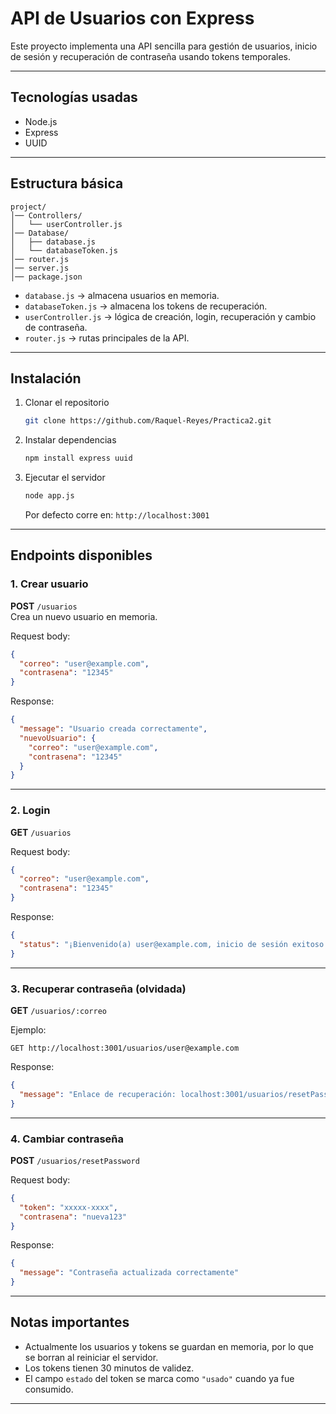 # API de Usuarios con Express

Este proyecto implementa una API sencilla para gestión de usuarios, inicio de sesión y recuperación de contraseña usando tokens temporales.

---

## Tecnologías usadas
- Node.js
- Express
- UUID

---

## Estructura básica
```
project/
│── Controllers/
│   └── userController.js
│── Database/
│   ├── database.js
│   └── databaseToken.js
│── router.js
│── server.js
│── package.json
```

- `database.js` → almacena usuarios en memoria.  
- `databaseToken.js` → almacena los tokens de recuperación.  
- `userController.js` → lógica de creación, login, recuperación y cambio de contraseña.  
- `router.js` → rutas principales de la API.  

---

## Instalación
1. Clonar el repositorio
   ```bash
   git clone https://github.com/Raquel-Reyes/Practica2.git
   ```

2. Instalar dependencias
   ```bash
   npm install express uuid
   ```

3. Ejecutar el servidor
   ```bash
   node app.js
   ```
   Por defecto corre en: `http://localhost:3001`

---

## Endpoints disponibles

### 1. Crear usuario
**POST** `/usuarios`  
Crea un nuevo usuario en memoria.

Request body:
```json
{
  "correo": "user@example.com",
  "contrasena": "12345"
}
```

Response:
```json
{
  "message": "Usuario creada correctamente",
  "nuevoUsuario": {
    "correo": "user@example.com",
    "contrasena": "12345"
  }
}
```

---

### 2. Login
**GET** `/usuarios`  

Request body:
```json
{
  "correo": "user@example.com",
  "contrasena": "12345"
}
```

Response:
```json
{
  "status": "¡Bienvenido(a) user@example.com, inicio de sesión exitoso!"
}
```

---

### 3. Recuperar contraseña (olvidada)
**GET** `/usuarios/:correo`

Ejemplo:
```
GET http://localhost:3001/usuarios/user@example.com
```

Response:
```json
{
  "message": "Enlace de recuperación: localhost:3001/usuarios/resetPassword?token=xxxxx-xxxx"
}
```

---

### 4. Cambiar contraseña
**POST** `/usuarios/resetPassword`  

Request body:
```json
{
  "token": "xxxxx-xxxx",
  "contrasena": "nueva123"
}
```

Response:
```json
{
  "message": "Contraseña actualizada correctamente"
}
```

---

## Notas importantes
- Actualmente los usuarios y tokens se guardan en memoria, por lo que se borran al reiniciar el servidor.
- Los tokens tienen 30 minutos de validez.
- El campo `estado` del token se marca como `"usado"` cuando ya fue consumido.

---